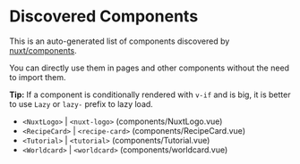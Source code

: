 # Discovered Components

This is an auto-generated list of components discovered by [nuxt/components](https://github.com/nuxt/components).

You can directly use them in pages and other components without the need to import them.

**Tip:** If a component is conditionally rendered with `v-if` and is big, it is better to use `Lazy` or `lazy-` prefix to lazy load.

- `<NuxtLogo>` | `<nuxt-logo>` (components/NuxtLogo.vue)
- `<RecipeCard>` | `<recipe-card>` (components/RecipeCard.vue)
- `<Tutorial>` | `<tutorial>` (components/Tutorial.vue)
- `<Worldcard>` | `<worldcard>` (components/worldcard.vue)

